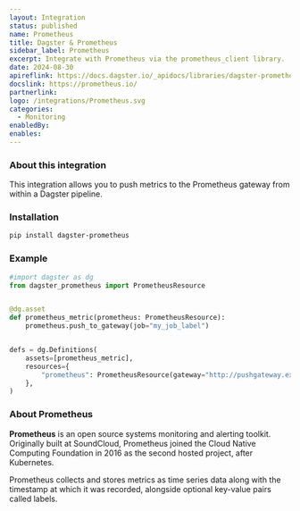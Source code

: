 ```yaml
---
layout: Integration
status: published
name: Prometheus
title: Dagster & Prometheus
sidebar_label: Prometheus
excerpt: Integrate with Prometheus via the prometheus_client library.
date: 2024-08-30
apireflink: https://docs.dagster.io/_apidocs/libraries/dagster-prometheus
docslink: https://prometheus.io/
partnerlink: 
logo: /integrations/Prometheus.svg
categories:
  - Monitoring
enabledBy:
enables:
---
```


### About this integration

This integration allows you to push metrics to the Prometheus gateway from within a Dagster pipeline.

### Installation

```bash
pip install dagster-prometheus
```

### Example

```python
#import dagster as dg
from dagster_prometheus import PrometheusResource


@dg.asset
def prometheus_metric(prometheus: PrometheusResource):
    prometheus.push_to_gateway(job="my_job_label")


defs = dg.Definitions(
    assets=[prometheus_metric],
    resources={
        "prometheus": PrometheusResource(gateway="http://pushgateway.example.org:9091")
    },
)

```

### About Prometheus

**Prometheus** is an open source systems monitoring and alerting toolkit. Originally built at SoundCloud, Prometheus joined the Cloud Native Computing Foundation in 2016 as the second hosted project, after Kubernetes.

Prometheus collects and stores metrics as time series data along with the timestamp at which it was recorded, alongside optional key-value pairs called labels.
